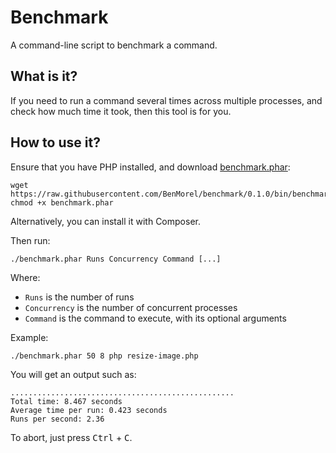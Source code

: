 # Benchmark

A command-line script to benchmark a command.

## What is it?

If you need to run a command several times across multiple processes, and check how much time it took, then this tool is for you.

## How to use it?

Ensure that you have PHP installed, and download [benchmark.phar](https://raw.githubusercontent.com/BenMorel/benchmark/0.1.0/bin/benchmark.phar):

    wget https://raw.githubusercontent.com/BenMorel/benchmark/0.1.0/bin/benchmark.phar
    chmod +x benchmark.phar

Alternatively, you can install it with Composer.

Then run:

    ./benchmark.phar Runs Concurrency Command [...]

Where:

- `Runs` is the number of runs
- `Concurrency` is the number of concurrent processes
- `Command` is the command to execute, with its optional arguments

Example:

    ./benchmark.phar 50 8 php resize-image.php

You will get an output such as:

    ..................................................
    Total time: 8.467 seconds
    Average time per run: 0.423 seconds
    Runs per second: 2.36

To abort, just press <kbd>Ctrl</kbd> + <kbd>C</kbd>.
